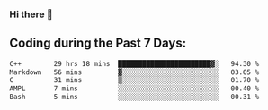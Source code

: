 ### Hi there 🌱

## Coding during the Past 7 Days:
<!--START_SECTION:waka-->

```txt
C++        29 hrs 18 mins  ███████████████████████▓░   94.30 %
Markdown   56 mins         ▓░░░░░░░░░░░░░░░░░░░░░░░░   03.05 %
C          31 mins         ▒░░░░░░░░░░░░░░░░░░░░░░░░   01.70 %
AMPL       7 mins          ░░░░░░░░░░░░░░░░░░░░░░░░░   00.40 %
Bash       5 mins          ░░░░░░░░░░░░░░░░░░░░░░░░░   00.31 %
```

<!--END_SECTION:waka-->
<!--
**Dieg0raf/Dieg0raf** is a ✨ _special_ ✨ repository because its `README.md` (this file) appears on your GitHub profile.

Here are some ideas to get you started:

- 🔭 I’m currently working on ...
- 🌱 I’m currently learning ...
- 👯 I’m looking to collaborate on ...
- 🤔 I’m looking for help with ...
- 💬 Ask me about ...
- 📫 How to reach me: ...
- 😄 Pronouns: ...
- ⚡ Fun fact: ...
-->
